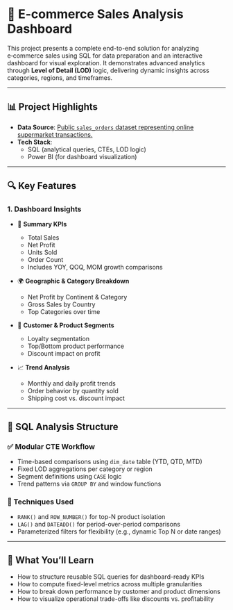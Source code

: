 # 🛒 E-commerce Sales Analysis Dashboard

This project presents a complete end-to-end solution for analyzing e‑commerce sales using SQL for data preparation and an interactive dashboard for visual exploration. It demonstrates advanced analytics through **Level of Detail (LOD)** logic, delivering dynamic insights across categories, regions, and timeframes.

---

## 📊 Project Highlights

- **Data Source**: [Public `sales_orders` dataset representing online supermarket transactions.](https://www.kaggle.com/datasets/anandku79/kpidashboard)
- **Tech Stack**:  
  - SQL (analytical queries, CTEs, LOD logic)  
  - Power BI (for dashboard visualization)

---

## 🔍 Key Features

### 1. Dashboard Insights

- 📌 **Summary KPIs**  
  - Total Sales  
  - Net Profit  
  - Units Sold  
  - Order Count  
  - Includes YOY, QOQ, MOM growth comparisons

- 🌍 **Geographic & Category Breakdown**  
  - Net Profit by Continent & Category  
  - Gross Sales by Country  
  - Top Categories over time  

- 👤 **Customer & Product Segments**  
  - Loyalty segmentation  
  - Top/Bottom product performance  
  - Discount impact on profit  

- 📈 **Trend Analysis**  
  - Monthly and daily profit trends  
  - Order behavior by quantity sold  
  - Shipping cost vs. discount impact

---

## 📑 SQL Analysis Structure

### ✅ Modular CTE Workflow

- Time-based comparisons using `dim_date` table (YTD, QTD, MTD)
- Fixed LOD aggregations per category or region
- Segment definitions using `CASE` logic
- Trend patterns via `GROUP BY` and window functions

### 🔧 Techniques Used

- `RANK()` and `ROW_NUMBER()` for top-N product isolation  
- `LAG()` and `DATEADD()` for period-over-period comparisons  
- Parameterized filters for flexibility (e.g., dynamic Top N or date ranges)

---

## 🧠 What You’ll Learn

- How to structure reusable SQL queries for dashboard-ready KPIs  
- How to compute fixed-level metrics across multiple granularities  
- How to break down performance by customer and product dimensions  
- How to visualize operational trade-offs like discounts vs. profitability  


